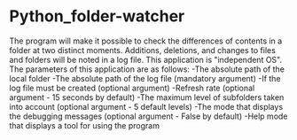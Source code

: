 # Python_folder-watcher

The program will make it possible to check the differences of contents in a folder at two distinct moments. Additions, deletions, and changes to files and folders will be noted in a log file.
This application is "independent OS".
The parameters of this application are as follows:
    -The absolute path of the local folder
    -The absolute path of the log file (mandatory argument)
    -If the log file must be created (optional argument)
    -Refresh rate (optional argument - 15 seconds by default)
    -The maximum level of subfolders taken into account (optional argument - 5 default levels)
    -The mode that displays the debugging messages (optional argument - False by default)
    -Help mode that displays a tool for using the program
